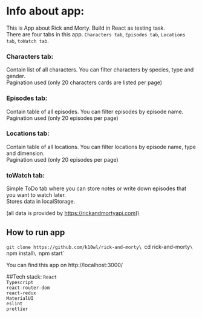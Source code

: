 # Info about app:

This is App about Rick and Morty. Build in React as testing task.\
There are four tabs in this app. `Characters tab`, `Episodes tab`, `Locations tab`, `toWatch tab`.
### Characters tab:
Contain list of all characters. You can filter characters by species, type and gender.\
Pagination used (only 20 characters cards are listed per page)
### Episodes tab:
Contain table of all episodes. You can filter episodes by episode name.\
Pagination used (only 20 episodes per page)
### Locations tab:
Contain table of all locations. You can filter locations by episode name, type and dimension.\
Pagination used (only 20 episodes per page)
### toWatch tab:
Simple ToDo tab where you can store notes or write down episodes that you want to watch later.\
Stores data in localStorage.

(all data is provided by https://rickandmortyapi.com)\

## How to run app
`git clone https://github.com/k10wl/rick-and-morty\
`cd rick-and-morty`\
`npm install`\
`npm start`

You can find this app on http://localhost:3000/

##Tech stack:
`React`\
`Typescript`\
`react-router-dom`\
`react-redux`\
`MaterialUI`\
`eslint`\
`prettier`

